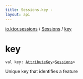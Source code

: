 ```yaml
---
title: Sessions.key - 
layout: api
---
```


<div class='api-docs-breadcrumbs'><a href="../index.html">io.ktor.sessions</a> / <a href="index.html">Sessions</a> / <a href="./key.html">key</a></div>

# key

<div class="signature"><code><span class="keyword">val </span><span class="identifier">key</span><span class="symbol">: </span><a href="../../io.ktor.util/-attribute-key/index.html"><span class="identifier">AttributeKey</span></a><span class="symbol">&lt;</span><a href="index.html"><span class="identifier">Sessions</span></a><span class="symbol">&gt;</span></code></div>

Unique key that identifies a feature

